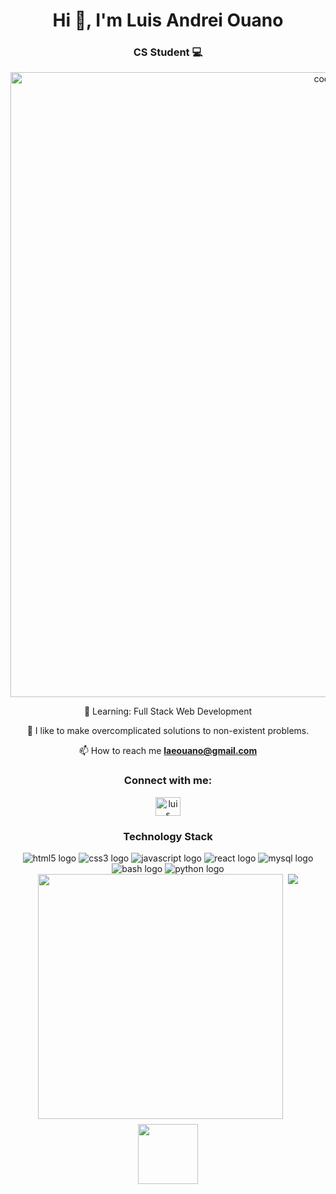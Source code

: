 <div align="center">
  <h1 align="center">Hi 👋, I'm Luis Andrei Ouano</h1>
  <h3 align="center">CS Student 💻</h3>
  <img align="center" alt="coding" width="1000" src="https://media.tenor.com/2uyENRmiUt0AAAAC/coding.gif">
  
🌱 Learning: Full Stack Web Development
  
👯 I like to make overcomplicated solutions to non-existent problems.
  
📫 How to reach me **laeouano@gmail.com**
  
  <h3 align="center">Connect with me:</h3>
  <p align="center">
  <a href="https://linkedin.com/in/luis andrei ouano" target="blank"><img align="center" src="https://raw.githubusercontent.com/rahuldkjain/github-profile-readme-generator/master/src/images/icons/Social/linked-in-alt.svg" alt="luis andrei ouano" height="30" width="40" /></a>
  </p>
</div>
<div align="center">
  <h3>Technology Stack</h3>
  <img src="https://img.shields.io/badge/HTML5-E34F26?logo=html5&logoColor=white&style=for-the-badge" alt="html5 logo"  />
  <img src="https://img.shields.io/badge/CSS3-1572B6?logo=css3&logoColor=white&style=for-the-badge" alt="css3 logo"  />
  <img src="https://img.shields.io/badge/JavaScript-F7DF1E?logo=javascript&logoColor=black&style=for-the-badge" alt="javascript logo"  />
  <img src="https://img.shields.io/badge/React-61DAFB?logo=react&logoColor=black&style=for-the-badge" alt="react logo"  />
  <img src="https://img.shields.io/badge/MySQL-005C84?style=for-the-badge&logo=mysql&logoColor=white" alt="mysql logo" />
  <img src="https://img.shields.io/badge/GNU Bash-4EAA25?logo=gnubash&logoColor=white&style=for-the-badge" alt="bash logo"  />
  <img src="https://img.shields.io/badge/Python-3776AB?logo=python&logoColor=white&style=for-the-badge" alt="python logo"  />
</div>

<div align="center" style="display: flex; flex-direction: column; align-items: center; gap: 8px; width: 100%">
  <div style="display: flex; width: 100%; justify-content: center; gap: 8px">
    <img style="width: 392px" src="https://github-readme-stats.vercel.app/api?username=lowiswano&show_icons=true&theme=highcontrast"/>
    <img src="https://github-readme-stats.vercel.app/api/top-langs/?username=lowiswano&theme=highcontrast&layout=compact&hide=jupyter%20notebook" />
  </div>
  <img style="width: 96px;" src="https://komarev.com/ghpvc/?username=lowiswano&color=0c1116" />
</div>
